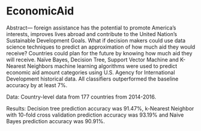 # EconomicAid

Abstract— foreign assistance has the potential to promote America’s interests, improves lives abroad and contribute to the United Nation’s Sustainable Development Goals. What if decision makers could use data science techniques to predict an approximation of how much aid they would receive? Countries could plan for the future by knowing how much aid they will receive. Naïve Bayes, Decision Tree, Support Vector Machine and K-Nearest Neighbors machine learning algorithms were used to predict economic aid amount categories using U.S. Agency for International Development historical data. All classifiers outperformed the baseline accuracy by at least 7%.

Data: Country-level data from 177 countries from 2014-2016.

Results: Decision tree prediction accuracy was 91.47%, k-Nearest Neighbor with 10-fold cross validation prediction accuracy was 93.19% and Naive Bayes prediction accuracy was 90.91%.
